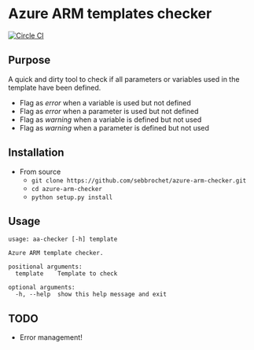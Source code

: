 # Azure ARM templates checker

[![Circle CI](https://circleci.com/gh/sebbrochet/azure-arm-checker.svg?style=svg)](https://circleci.com/gh/sebbrochet/azure-arm-checker)

## Purpose
A quick and dirty tool to check if all parameters or variables used in the template have been defined.  

* Flag as *error* when a variable is used but not defined
* Flag as *error* when a parameter is used but not defined
* Flag as *warning* when a variable is defined but not used
* Flag as *warning* when a parameter is defined but not used

## Installation

* From source
  * `git clone https://github.com/sebbrochet/azure-arm-checker.git`
  * `cd azure-arm-checker`
  * `python setup.py install`

## Usage
```
usage: aa-checker [-h] template

Azure ARM template checker.

positional arguments:
  template    Template to check

optional arguments:
  -h, --help  show this help message and exit
```

## TODO
* Error management!
